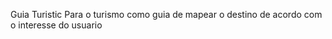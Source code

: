 Guia Turistic
Para o turismo como guia de mapear o destino de acordo com o interesse do usuario      
